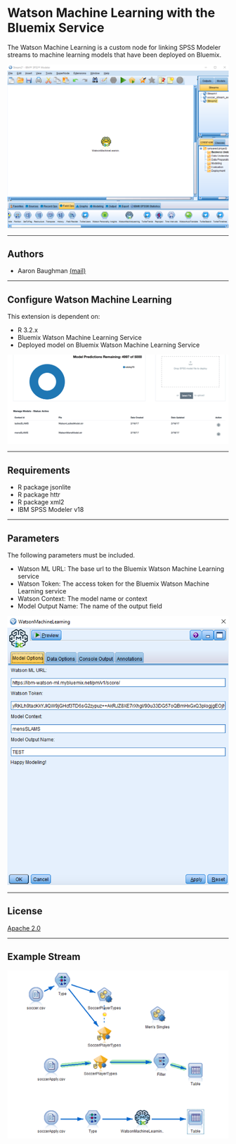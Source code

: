 # Watson Machine Learning with the Bluemix Service

The Watson Machine Learning is a custom node for linking SPSS Modeler streams to machine learning models that have been deployed on Bluemix.

![node](./src/main/resources/spssModelerCustom.png)

---
## Authors
-  Aaron Baughman [(mail)](baaron@us.ibm.com)

---
## Configure Watson Machine Learning
This extension is dependent on:
- R 3.2.x
- Bluemix Watson Machine Learning Service
- Deployed model on Bluemix Watson Machine Learning Service

![bluemix](./src/main/resources/machineLearningModelsDeploy.png)

---
## Requirements
- R package jsonlite
- R package httr
- R package xml2
- IBM SPSS Modeler v18

---
## Parameters

The following parameters must be included.

- Watson ML URL: The base url to the Bluemix Watson Machine Learning service
- Watson Token: The access token for the Bluemix Watson Machine Learning service
- Watson Context: The model name or context
- Model Output Name: The name of the output field

![parameters](./src/main/resources/parameters.png)

---
## License

[Apache 2.0][1]

---
## Example Stream

![stream](./src/main/resources/exampleStream.png)



[1]:http://www.apache.org/licenses/LICENSE-2.0.html
[2]:https://developer.ibm.com/predictiveanalytics/downloads/#tab2
